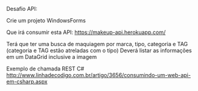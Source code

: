 Desafio API:

Crie um projeto WindowsForms

Que irá consumir esta API:
https://makeup-api.herokuapp.com/

Terá que ter uma busca de maquiagem por marca, tipo, categoria e TAG (categoria e TAG estão atreladas com o tipo)
Deverá listar as informações em um DataGrid inclusive a imagem

Exemplo de chamada REST C#
http://www.linhadecodigo.com.br/artigo/3656/consumindo-um-web-api-em-csharp.aspx
